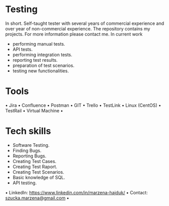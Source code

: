 # Testing
In short. Self-taught tester with several years of commercial experience and over year of non-commercial experience. The repository contains my projects. For more information please contact me.
In current work
- performing manual tests.
- API tests.
- performing integration tests.
- reporting test results.
- preparation of test scenarios.
- testing new functionalities.


# Tools 
• Jira
• Confluence 
• Postman 
• GIT
• Trello 
• TestLink
• Linux (CentOS)
• TestRail
• Virtual Machine
•


# Tech skills 
- Software Testing.
- Finding Bugs.
- Reporting Bugs.
- Creating Test Cases.
- Creating Test Raport.
- Creating Test Scenarios.
- Basic knowledge of SQL.
- API testing. 




• LinkedIn: https://www.linkedin.com/in/marzena-hajduk/
• Contact: szucka.marzena@gmail.com
•
